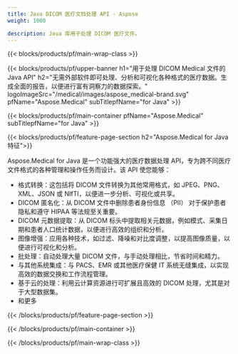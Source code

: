 ```yaml
---
title: Java DICOM 医疗文档处理 API - Aspose 
weight: 1000

description: Java 库用于处理 DICOM 医疗文件。 
---
```


{{< blocks/products/pf/main-wrap-class >}}

{{< blocks/products/pf/upper-banner h1="用于处理 DICOM Medical 文件的 Java API" h2="无需外部软件即可处理、分析和可视化各种格式的医疗数据。生成全面的报告，以便进行富有洞察力的数据探索。" logoImageSrc="/medical/images/aspose_medical-brand.svg" pfName="Aspose.Medical" subTitlepfName="for Java" >}}

{{< blocks/products/pf/main-container pfName="Aspose.Medical" subTitlepfName="for Java" >}}

{{< blocks/products/pf/feature-page-section h2="Aspose.Medical for Java 特征">}}

<p>Aspose.Medical for Java 是一个功能强大的医疗数据处理 API，专为跨不同医疗文件格式的各种管理和操作任务而设计。该 API 使您能够：</p>

<ul>
<li>格式转换：这包括将 DICOM 文件转换为其他常用格式，如 JPEG、PNG、XML、JSON 或 NIfTI，以便进一步分析、可视化或共享。</li>
<li>DICOM 匿名化：从 DICOM 文件中删除患者身份信息 （PII） 对于保护患者隐私和遵守 HIPAA 等法规至关重要。</li>
<li>DICOM 元数据提取：从 DICOM 标头中提取相关元数据，例如模式、采集日期和患者人口统计数据，以便进行高效的组织和分析。</li>
<li>图像增强：应用各种技术，如过滤、降噪和对比度调整，以提高图像质量，以便进行可视化和分析。</li>
<li>批处理：自动处理大量 DICOM 文件，与手动处理相比，节省时间和精力。</li>
<li>与其他系统集成：与 PACS、EMR 或其他医疗保健 IT 系统无缝集成，以实现高效的数据交换和工作流程管理。</li>
<li>基于云的处理：利用云计算资源进行可扩展且高效的 DICOM 处理，尤其是对于大型数据集。</li>
<li>和更多</li>
</ul>

{{< /blocks/products/pf/feature-page-section >}}

{{< /blocks/products/pf/main-container >}}

{{< /blocks/products/pf/main-wrap-class >}}